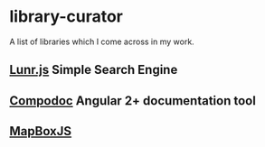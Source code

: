 # library-curator
A list of libraries which I come across in my work.

## [Lunr.js](https://github.com/olivernn/lunr.js/) Simple Search Engine

## [Compodoc](https://compodoc.github.io/website/) Angular 2+ documentation tool

## [MapBoxJS](https://www.mapbox.com/mapbox-gl-js/api/)
